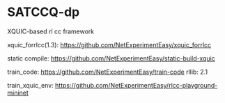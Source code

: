 # SATCCQ-dp
XQUIC-based rl cc framework

xquic_forrlcc(1.3): https://github.com/NetExperimentEasy/xquic_forrlcc

static compile: https://github.com/NetExperimentEasy/static-build-xquic

train_code: https://github.com/NetExperimentEasy/train-code
    rllib: 2.1

train_xquic_env: https://github.com/NetExperimentEasy/rlcc-playground-mininet
